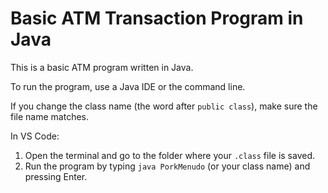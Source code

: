 # Basic ATM Transaction Program in Java  

This is a basic ATM program written in Java.  

To run the program, use a Java IDE or the command line.

If you change the class name (the word after `public class`), make sure the file name matches.

In VS Code:
1. Open the terminal and go to the folder where your `.class` file is saved. 
2. Run the program by typing `java PorkMenudo` (or your class name) and pressing Enter.  

